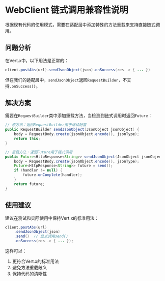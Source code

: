 # WebClient 链式调用兼容性说明

根据现有代码的使用模式，需要在适配层中添加特殊的方法重载来支持直接链式调用。

## 问题分析

在Vert.x中，以下用法是正常的：
```java
client.postAbs(url).sendJsonObject(json).onSuccess(res -> { ... })
```

但在我们的适配层中，`sendJsonObject`返回`RequestBuilder`，不支持`.onSuccess()`。

## 解决方案

需要在`RequestBuilder`类中添加重载方法，当检测到链式调用时返回`Future`：

```java
// 原方法：返回RequestBuilder用于继续配置
public RequestBuilder sendJsonObject(JsonObject jsonObject) {
    body = RequestBody.create(jsonObject.encode(), jsonType);
    return this;
}

// 重载方法：返回Future用于链式调用
public Future<HttpResponse<String>> sendJsonObject(JsonObject jsonObject, Handler<AsyncResult<HttpResponse<String>>> handler) {
    body = RequestBody.create(jsonObject.encode(), jsonType);
    Future<HttpResponse<String>> future = send();
    if (handler != null) {
        future.onComplete(handler);
    }
    return future;
}
```

## 使用建议

建议在测试和实际使用中保持Vert.x的标准用法：
```java
client.postAbs(url)
    .sendJsonObject(json)
    .send()  // 显式调用send()
    .onSuccess(res -> { ... });
```

这样可以：
1. 更符合Vert.x的标准用法
2. 避免方法重载歧义
3. 保持代码的清晰性

